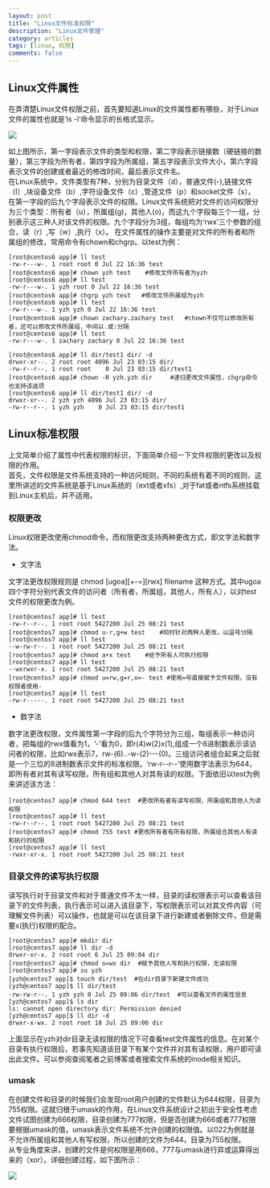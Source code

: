 ```yaml
---
layout: post
title: "Linux文件标准权限"
description: "Linux文件管理"
category: articles
tags: [linux, 权限]
comments: false
---
```


## Linux文件属性

在弄清楚Linux文件权限之前，首先要知道Linux的文件属性都有哪些，对于Linux文件的属性也就是‘ls -l’命令显示的长格式显示。

![](http://ot9scj6tc.bkt.clouddn.com/ls-l.png)

如上图所示，第一字段表示文件的类型和权限，第二字段表示链接数（硬链接的数量），第三字段为所有者，第四字段为所属组，第五字段表示文件大小，第六字段表示文件的创建或者最近的修改时间，最后表示文件名。<br/>
在Linux系统中，文件类型有7种，分别为目录文件（d），普通文件(-),链接文件（l）,块设备文件（b）,字符设备文件（c）,管道文件（p）和socket文件（s）。在第一字段的后九个字段表示文件的权限。Linux文件系统把对文件的访问权限分为三个类型：所有者（u），所属组(g)，其他人(o)，而这九个字段每三个一组，分别表示这三种人对该文件的权限。九个字段分为3组，每组均为‘rwx’三个参数的组合，读（r）,写（w）,执行（x）。
在文件属性的操作主要是对文件的所有者和所属组的修改，常用命令有chown和chgrp。以test为例：

	[root@centos6 app]# ll test 
	-rw-r---w-. 1 root root 0 Jul 22 16:36 test
	[root@centos6 app]# chown yzh test    #修改文件所有者为yzh
	[root@centos6 app]# ll test 
	-rw-r---w-. 1 yzh root 0 Jul 22 16:36 test
	[root@centos6 app]# chgrp yzh test   #修改文件所属组为yzh
	[root@centos6 app]# ll test 
	-rw-r---w-. 1 yzh yzh 0 Jul 22 16:36 test
	[root@centos6 app]# chown zachary.zachary test   #chown不仅可以修改所有者，还可以修改文件所属组，中间以.或:分隔
	[root@centos6 app]# ll test 
	-rw-r---w-. 1 zachary zachary 0 Jul 22 16:36 test
	
	[root@centos6 app]# ll dir/test1 dir/ -d
	drwxr-xr--. 2 root root 4096 Jul 23 03:15 dir/
	-rw-r--r--. 1 root root    0 Jul 23 03:15 dir/test1
	[root@centos6 app]# chown -R yzh.yzh dir     #递归更改文件属性，chgrp命令也支持该选项
	[root@centos6 app]# ll dir/test1 dir/ -d
	drwxr-xr--. 2 yzh yzh 4096 Jul 23 03:15 dir/
	-rw-r--r--. 1 yzh yzh    0 Jul 23 03:15 dir/test1

##  Linux标准权限

上文简单介绍了属性中代表权限的标识，下面简单介绍一下文件权限的更改以及权限的作用。<br/>
首先，文件权限是文件系统支持的一种访问规则，不同的系统有着不同的规则，这里所讲述的文件系统是基于Linux系统的（ext或者xfs）,对于fat或者ntfs系统挂载到Linux主机后，并不适用。<br/>

### 权限更改
	
Linux权限更改使用chmod命令，而权限更改支持两种更改方式，即文字法和数字法。

- 文字法

文字法更改权限规则是 chmod [ugoa][+-=][rwx] filename  这种方式。其中ugoa四个字符分别代表文件的访问者（所有者，所属组，其他人，所有人），以对test文件的权限更改为例。

	[root@centos7 app]# ll test 
	-rw-r--r--. 1 root root 5427200 Jul 25 08:21 test
	[root@centos7 app]# chmod u-r,g+w test    #同时针对两种人更改，以逗号分隔
	[root@centos7 app]# ll test 
	--w-rw-r--. 1 root root 5427200 Jul 25 08:21 test
	[root@centos7 app]# chmod a+x test    #给予所有人可执行权限
	[root@centos7 app]# ll test
	--wxrwxr-x. 1 root root 5427200 Jul 25 08:21 test
	[root@centos7 app]# chmod u=rw,g=r,o=- test #使用=号直接赋予文件权限，没有权限者使用-
	[root@centos7 app]# ll test 
	-rw-r-----. 1 root root 5427200 Jul 25 08:21 test

- 数字法

数字法更改权限，文件属性第一字段的后九个字符分为三组，每组表示一种访问者，把每组的rwx值看为1，‘-’看为0，即r(4)w(2)x(1),组成一个8进制数表示该访问者的权限，比如rwx表示7，rw-(6)..-w-(2)---(0)。三组访问者组合起来之后就是一个三位的8进制数表示文件的标准权限。‘rw-r--r--’使用数字法表示为644，即所有者对其有读写权限，所有组和其他人对其有读的权限。下面依旧以test为例来讲述该方法：

	[root@centos7 app]# chmod 644 test  #更改所有者有读写权限，所属组和其他人为读权限
	[root@centos7 app]# ll test 
	-rw-r--r--. 1 root root 5427200 Jul 25 08:21 test
	[root@centos7 app]# chmod 755 test #更改所有者有所有权限，所属组合其他人有读和执行的权限
	[root@centos7 app]# ll test 
	-rwxr-xr-x. 1 root root 5427200 Jul 25 08:21 test

### 目录文件的读写执行权限

读写执行对于目录文件和对于普通文件不太一样，目录的读权限表示可以查看该目录下的文件列表，执行表示可以进入该目录下，写权限表示可以对其文件内容（可理解文件列表）可以操作，也就是可以在该目录下进行新建或者删除文件，但是需要x(执行)权限的配合。
	
	[root@centos7 app]# mkdir dir
	[root@centos7 app]# ll dir -d
	drwxr-xr-x. 2 root root 6 Jul 25 09:04 dir
	[root@centos7 app]# chmod o=wx dir  #赋予其他人写和执行权限，无读权限
	[root@centos7 app]# su yzh
	[yzh@centos7 app]$ touch dir/test  #在dir目录下新建文件成功
	[yzh@centos7 app]$ ll dir/test
	-rw-rw-r--. 1 yzh yzh 0 Jul 25 09:06 dir/test  #可以查看文件的属性信息
	[yzh@centos7 app]$ ls dir
	ls: cannot open directory dir: Permission denied
	[yzh@centos7 app]$ ll dir -d
	drwxr-x-wx. 2 root root 18 Jul 25 09:06 dir

上面显示在yzh对dir目录无读权限的情况下可查看test文件属性的信息。在对某个目录有执行权限后，若事先知道该目录下有某个文件并对其有读权限，用户即可读出此文件。可以参阅查阅笔者之前博客或者搜索文件系统的inode相关知识。

### umask

在创建文件和目录的时候我们会发现root用户创建的文件默认为644权限，目录为755权限。这就归根于umask的作用，在Linux文件系统设计之初出于安全性考虑文件试图创建为666权限，目录创建为777权限，但是否创建为666或者777权限要根据umask的值，umask表示文件系统不允许创建的权限值。以022为例就是不允许所属组和其他人有写权限，所以创建的文件为644，目录为755权限。<br/>
从专业角度来讲，创建的文件是何权限是用666，777与umask进行异或运算得出来的（xor）。详细创建过程，如下图所示：

![](http://ot9scj6tc.bkt.clouddn.com/mask.png)

	
